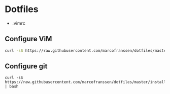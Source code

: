 # Dotfiles

- .vimrc

## Configure ViM

```bash
curl -sS https://raw.githubusercontent.com/marcofranssen/dotfiles/master/install_plugins_vim.sh | bash
```

## Configure git

```
curl -sS https://raw.githubusercontent.com/marcofranssen/dotfiles/master/install_gitconfig.sh | bash
```

